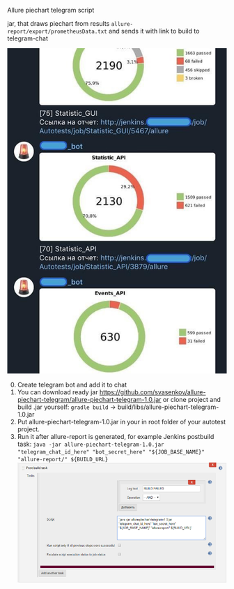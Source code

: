 Allure piechart telegram script

jar, that draws piechart from results `allure-report/export/prometheusData.txt` and sends it with link to build to telegram-chat

![shakal screenshot](shakal-screenshot.png)


0. Create telegram bot and add it to chat
1. You can download ready jar https://github.com/svasenkov/allure-piechart-telegram/allure-piechart-telegram-1.0.jar or clone project and build .jar yourself:
`gradle build` -> build/libs/allure-piechart-telegram-1.0.jar
2. Put allure-piechart-telegram-1.0.jar in your in root folder of your autotest project.
3. Run it after allure-report is generated, 
for example Jenkins postbuild task:
`java -jar allure-piechart-telegram-1.0.jar "telegram_chat_id_here" "bot_secret_here" "${JOB_BASE_NAME}" "allure-report/" ${BUILD_URL}`
![jenkins config](jenkins-config.png)

